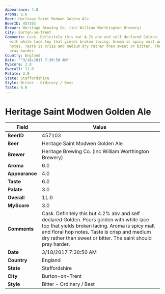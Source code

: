 ```yaml
---
Appearance: 4.0
Aroma: 6.0
Beer: Heritage Saint Modwen Golden Ale
BeerID: 457103
Brewer: Heritage Brewing Co. (inc William Worthington Brewery)
City: Burton-on-Trent
Comments: Cask. Definitely this but 4.2% abv and self declared Golden. Pours golden
  with white lace top that yields broken lacing. Aroma is spicy malt and floral hop
  notes. Taste is crisp and medium dry rather than sweet or bitter. The saint should
  pray harder.
Country: England
Date: '"3/18/2017 7:30:50 AM"'
MyScore: 3.0
Overall: 11.0
Palate: 3.0
State: Staffordshire
Style: Bitter - Ordinary / Best
Taste: 6.0
---
```


# Heritage Saint Modwen Golden Ale

| Field         | Value |
|---------------|-------|
| **BeerID** | 457103 |
| **Beer** | Heritage Saint Modwen Golden Ale |
| **Brewer** | Heritage Brewing Co. (inc William Worthington Brewery) |
| **Aroma** | 6.0 |
| **Appearance** | 4.0 |
| **Taste** | 6.0 |
| **Palate** | 3.0 |
| **Overall** | 11.0 |
| **MyScore** | 3.0 |
| **Comments** | Cask. Definitely this but 4.2% abv and self declared Golden. Pours golden with white lace top that yields broken lacing. Aroma is spicy malt and floral hop notes. Taste is crisp and medium dry rather than sweet or bitter. The saint should pray harder. |
| **Date** | 3/18/2017 7:30:50 AM |
| **Country** | England |
| **State** | Staffordshire |
| **City** | Burton-on-Trent |
| **Style** | Bitter - Ordinary / Best |
